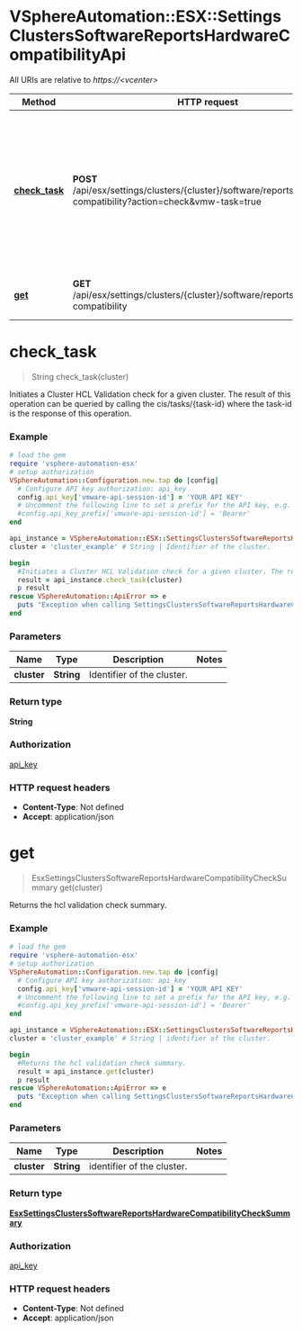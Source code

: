 # VSphereAutomation::ESX::SettingsClustersSoftwareReportsHardwareCompatibilityApi

All URIs are relative to *https://&lt;vcenter&gt;*

Method | HTTP request | Description
------------- | ------------- | -------------
[**check_task**](SettingsClustersSoftwareReportsHardwareCompatibilityApi.md#check_task) | **POST** /api/esx/settings/clusters/{cluster}/software/reports/hardware-compatibility?action&#x3D;check&amp;vmw-task&#x3D;true | Initiates a Cluster HCL Validation check for a given cluster. The result of this operation can be queried by calling the cis/tasks/{task-id} where the task-id is the response of this operation.
[**get**](SettingsClustersSoftwareReportsHardwareCompatibilityApi.md#get) | **GET** /api/esx/settings/clusters/{cluster}/software/reports/hardware-compatibility | Returns the hcl validation check summary.


# **check_task**
> String check_task(cluster)

Initiates a Cluster HCL Validation check for a given cluster. The result of this operation can be queried by calling the cis/tasks/{task-id} where the task-id is the response of this operation.

### Example
```ruby
# load the gem
require 'vsphere-automation-esx'
# setup authorization
VSphereAutomation::Configuration.new.tap do |config|
  # Configure API key authorization: api_key
  config.api_key['vmware-api-session-id'] = 'YOUR API KEY'
  # Uncomment the following line to set a prefix for the API key, e.g. 'Bearer' (defaults to nil)
  #config.api_key_prefix['vmware-api-session-id'] = 'Bearer'
end

api_instance = VSphereAutomation::ESX::SettingsClustersSoftwareReportsHardwareCompatibilityApi.new
cluster = 'cluster_example' # String | Identifier of the cluster.

begin
  #Initiates a Cluster HCL Validation check for a given cluster. The result of this operation can be queried by calling the cis/tasks/{task-id} where the task-id is the response of this operation.
  result = api_instance.check_task(cluster)
  p result
rescue VSphereAutomation::ApiError => e
  puts "Exception when calling SettingsClustersSoftwareReportsHardwareCompatibilityApi->check_task: #{e}"
end
```

### Parameters

Name | Type | Description  | Notes
------------- | ------------- | ------------- | -------------
 **cluster** | **String**| Identifier of the cluster. | 

### Return type

**String**

### Authorization

[api_key](../README.md#api_key)

### HTTP request headers

 - **Content-Type**: Not defined
 - **Accept**: application/json



# **get**
> EsxSettingsClustersSoftwareReportsHardwareCompatibilityCheckSummary get(cluster)

Returns the hcl validation check summary.

### Example
```ruby
# load the gem
require 'vsphere-automation-esx'
# setup authorization
VSphereAutomation::Configuration.new.tap do |config|
  # Configure API key authorization: api_key
  config.api_key['vmware-api-session-id'] = 'YOUR API KEY'
  # Uncomment the following line to set a prefix for the API key, e.g. 'Bearer' (defaults to nil)
  #config.api_key_prefix['vmware-api-session-id'] = 'Bearer'
end

api_instance = VSphereAutomation::ESX::SettingsClustersSoftwareReportsHardwareCompatibilityApi.new
cluster = 'cluster_example' # String | identifier of the cluster.

begin
  #Returns the hcl validation check summary.
  result = api_instance.get(cluster)
  p result
rescue VSphereAutomation::ApiError => e
  puts "Exception when calling SettingsClustersSoftwareReportsHardwareCompatibilityApi->get: #{e}"
end
```

### Parameters

Name | Type | Description  | Notes
------------- | ------------- | ------------- | -------------
 **cluster** | **String**| identifier of the cluster. | 

### Return type

[**EsxSettingsClustersSoftwareReportsHardwareCompatibilityCheckSummary**](EsxSettingsClustersSoftwareReportsHardwareCompatibilityCheckSummary.md)

### Authorization

[api_key](../README.md#api_key)

### HTTP request headers

 - **Content-Type**: Not defined
 - **Accept**: application/json



